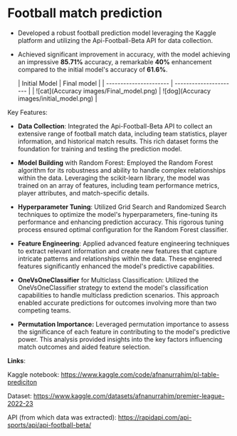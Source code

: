 # Football match prediction
* Developed a robust football prediction model leveraging the Kaggle platform and utilizing the Api-Football-Beta API for data collection.
* Achieved significant improvement in accuracy, with the model achieving an impressive **85.71%** accuracy, a remarkable **40%** enhancement compared to the initial model's accuracy of **61.6%**.

    | Initial Model               | Final model     |
| ---------------------- | ---------------------- |
| ![cat](Accuracy images/Final_model.png) | ![dog](Accuracy images/initial_model.png) |

Key Features:

* **Data Collection**: Integrated the Api-Football-Beta API to collect an extensive range of football match data, including team statistics, player information, and historical match results. This rich dataset forms the foundation for training and testing the prediction model.
  
* **Model Building** with Random Forest: Employed the Random Forest algorithm for its robustness and ability to handle complex relationships within the data. Leveraging the scikit-learn library, the model was trained on an array of features, including team performance metrics, player attributes, and match-specific details.
  
* **Hyperparameter Tuning**: Utilized Grid Search and Randomized Search techniques to optimize the model's hyperparameters, fine-tuning its performance and enhancing prediction accuracy. This rigorous tuning process ensured optimal configuration for the Random Forest classifier.

* **Feature Engineering**: Applied advanced feature engineering techniques to extract relevant information and create new features that capture intricate patterns and relationships within the data. These engineered features significantly enhanced the model's predictive capabilities.

* **OneVsOneClassifier** for Multiclass Classification: Utilized the OneVsOneClassifier strategy to extend the model's classification capabilities to handle multiclass prediction scenarios. This approach enabled accurate predictions for outcomes involving more than two competing teams.

* **Permutation Importance:** Leveraged permutation importance to assess the significance of each feature in contributing to the model's predictive power. This analysis provided insights into the key factors influencing match outcomes and aided feature selection.

**Links**: 

  Kaggle notebook: https://www.kaggle.com/code/afnanurrahim/pl-table-prediciton
  
  Dataset: https://www.kaggle.com/datasets/afnanurrahim/premier-league-2022-23
  
  API (from which data was extracted): https://rapidapi.com/api-sports/api/api-football-beta/
